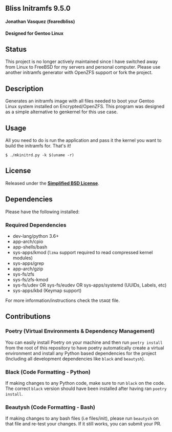 ## Bliss Initramfs 9.5.0
#### Jonathan Vasquez (fearedbliss)
#### Designed for Gentoo Linux

## Status

This project is no longer actively maintained since I have switched away from Linux to FreeBSD
for my servers and personal computer. Please use another initramfs generator with OpenZFS support
or fork the project.

## Description

Generates an initramfs image with all files needed to boot your Gentoo Linux
system installed on Encrypted/OpenZFS. This program was designed as a simple
alternative to genkernel for this use case.

## Usage

All you need to do is run the application and pass it the kernel you want
to build the initramfs for. That's it!

`$ ./mkinitrd.py -k $(uname -r)`

## License

Released under the **[Simplified BSD License](LICENSE)**.

## Dependencies

Please have the following installed:

### Required Dependencies
- dev-lang/python 3.6+
- app-arch/cpio
- app-shells/bash
- sys-apps/kmod (`lzma` support required to read compressed kernel modules)
- sys-apps/grep
- app-arch/gzip
- sys-fs/zfs
- sys-fs/zfs-kmod
- sys-fs/udev OR sys-fs/eudev OR sys-apps/systemd (UUIDs, Labels, etc)
- sys-apps/kbd (Keymap support)

For more information/instructions check the `USAGE` file.

## Contributions

### Poetry (Virtual Environments & Dependency Management)

You can easily install Poetry on your machine and then run
`poetry install` from the root of this repository to have
poetry automatically create a virtual environment and install
any Python based dependencies for the project (Including all
development dependencies like `black` and `beautysh`).

### Black (Code Formatting - Python)

If making changes to any Python code, make sure to run `black`
on the code. The correct `black` version should have been installed
after having ran `poetry install`.

### Beautysh (Code Formatting - Bash)

If making changes to any bash files (i.e files/init), please run
`beautysh` on that file and re-test your changes. If it still works,
you can submit your PR.
